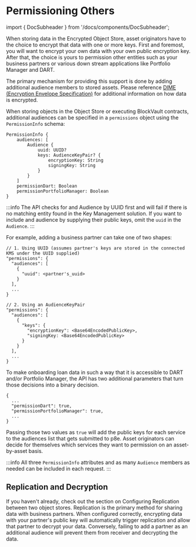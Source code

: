 # Permissioning Others

import { DocSubheader } from '/docs/components/DocSubheader';

<DocSubheader text="When to use each key"
/>

When storing data in the Encrypted Object Store, asset originators have to the choice to encrypt that data with one or more keys. First and foremost, you will want to encrypt your own data with your own public encryption key. After that, the choice is yours to permission other entities such as your business partners or various down stream applications like Portfolio Manager and DART.

The primary mechanism for providing this support is done by adding additional audience members to stored assets. Please reference [DIME (Encryption Envelope Specification)](https://docs.provenance.io/p8e/overview/encrypted-object-store/dime-encryption-envelope-specification#dime-encryptionenvelopespecification-retrievalcontext) for additional information on how data is encrypted.

When storing objects in the Object Store or executing BlockVault contracts, additional audiences can be specified in a `permissions` object using the `PermissionInfo` schema:

```
PermissionInfo {
    audiences: [
        Audience {
            uuid: UUID?
            keys: AudienceKeyPair? {
                encryptionKey: String
                signingKey: String
            }
        }
    ]
    permissionDart: Boolean
    permissionPortfolioManager: Boolean
}
```

:::info
The API checks for and Audience by UUID first and will fail if there is no matching entity found in the Key Management solution. If you want to include and audience by supplying their public keys, omit the `uuid` in the `Audience`.
:::

For example, adding a business partner can take one of two shapes:

```
// 1. Using UUID (assumes partner's keys are stored in the connected KMS under the UUID supplied)
"permissions": {
  "audiences": [
    {
      "uuid": <partner's_uuid>
    }
  ],
  ...
}

// 2. Using an AudienceKeyPair
"permissions": {
  "audiences": [
    {
      "keys": {
        "encryptionKey": <Base64EncodedPublicKey>,
        "signingKey: <Base64EncodedPublicKey>
      }
    }
  ],
  ...
}
```

To make onboarding loan data in such a way that it is accessible to DART and/or Portfolio Manager, the API has two additional parameters that turn those decisions into a binary decision.

```
{
  ...
  "permissionDart": true,
  "permissionPortfolioManager": true,
  ...
}
```

Passing those two values as `true` will add the public keys for each service to the audiences list that gets submitted to p8e. Asset originators can decide for themselves which services they want to permission on an asset-by-asset basis.

:::info
All three `PermissionInfo` attributes and as many `Audience` members as needed can be included in each request.
:::

## Replication and Decryption

If you haven't already, check out the section on Configuring Replication between two object stores. Replication is the primary method for sharing data with business partners. When configured correctly, encrypting data with your partner's public key will automatically trigger replication and allow that partner to decrypt your data. Conversely, failing to add a partner as an additional audience will prevent them from receiver and decrypting the data.
